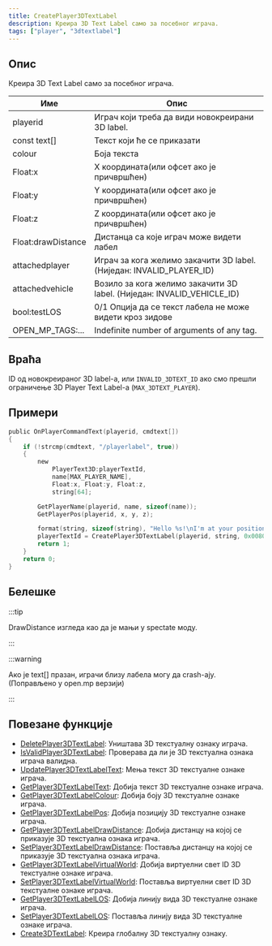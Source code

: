```yaml
---
title: CreatePlayer3DTextLabel
description: Креира 3D Text Label само за посебног играча.
tags: ["player", "3dtextlabel"]
---
```


## Опис

Креира 3D Text Label само за посебног играча.

| Име                | Опис                                                                   |
| ------------------ | ---------------------------------------------------------------------- |
| playerid           | Играч који треба да види новокреирани 3D label.                        |
| const text[]       | Текст који ће се приказати                                             |
| colour             | Боја текста                                                           |
| Float:x            | X координата(или офсет ако је причвршћен)                              |
| Float:y            | Y координата(или офсет ако је причвршћен)                              |
| Float:z            | Z координата(или офсет ако је причвршћен)                              |
| Float:drawDistance | Дистанца са које играч може видети лабел                         |
| attachedplayer     | Играч за кога желимо закачити 3D label. (Ниједан: INVALID_PLAYER_ID)   |
| attachedvehicle    | Возило за кога желимо закачити 3D label. (Ниједан: INVALID_VEHICLE_ID) |
| bool:testLOS       | 0/1 Опција да се текст лабела не може видети кроз зидове               |
| OPEN_MP_TAGS:...   | Indefinite number of arguments of any tag.                             |

## Враћа

ID од новокреираног 3D label-а, или `INVALID_3DTEXT_ID` ако смо прешли ограничење 3D Player Text Label-а (`MAX_3DTEXT_PLAYER`).

## Примери

```c
public OnPlayerCommandText(playerid, cmdtext[])
{
    if (!strcmp(cmdtext, "/playerlabel", true))
    {
        new
            PlayerText3D:playerTextId,
            name[MAX_PLAYER_NAME],
            Float:x, Float:y, Float:z,
            string[64];

        GetPlayerName(playerid, name, sizeof(name));
        GetPlayerPos(playerid, x, y, z);

        format(string, sizeof(string), "Hello %s!\nI'm at your position", name);
        playerTextId = CreatePlayer3DTextLabel(playerid, string, 0x008080FF, x, y, z, 40.0);
        return 1;
    }
    return 0;
}
```

## Белешке

:::tip

DrawDistance изгледа као да је мањи у spectate моду.

:::

:::warning

Ако је text[] празан, играчи близу лабела могу да crash-ају. (Поправљено у open.mp верзији)

:::

## Повезане функције

- [DeletePlayer3DTextLabel](DeletePlayer3DTextLabel): Уништава 3D текстуалну ознаку играча.
- [IsValidPlayer3DTextLabel](IsValidPlayer3DTextLabel): Проверава да ли је 3D текстуална ознака играча валидна.
- [UpdatePlayer3DTextLabelText](UpdatePlayer3DTextLabelText): Мења текст 3D текстуалне ознаке играча.
- [GetPlayer3DTextLabelText](GetPlayer3DTextLabelText): Добија текст 3D текстуалне ознаке играча.
- [GetPlayer3DTextLabelColour](GetPlayer3DTextLabelColour): Добија боју 3D текстуалне ознаке играча.
- [GetPlayer3DTextLabelPos](GetPlayer3DTextLabelPos): Добија позицију 3D текстуалне ознаке играча.
- [GetPlayer3DTextLabelDrawDistance](GetPlayer3DTextLabelDrawDistance): Добија дистанцу на којој се приказује 3D текстуална ознака играча.
- [SetPlayer3DTextLabelDrawDistance](SetPlayer3DTextLabelDrawDistance): Поставља дистанцу на којој се приказује 3D текстуална ознака играча.
- [GetPlayer3DTextLabelVirtualWorld](GetPlayer3DTextLabelVirtualWorld): Добија виртуелни свет ID 3D текстуалне ознаке играча.
- [SetPlayer3DTextLabelVirtualWorld](SetPlayer3DTextLabelVirtualWorld): Поставља виртуелни свет ID 3D текстуалне ознаке играча.
- [GetPlayer3DTextLabelLOS](GetPlayer3DTextLabelLOS): Добија линију вида 3D текстуалне ознаке играча.
- [SetPlayer3DTextLabelLOS](SetPlayer3DTextLabelLOS): Поставља линију вида 3D текстуалне ознаке играча.
- [Create3DTextLabel](Create3DTextLabel): Креира глобалну 3D текстуалну ознаку.
